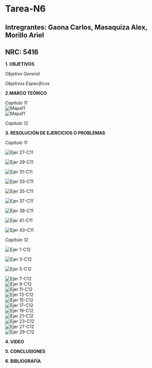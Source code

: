 # Tarea-N6
## Intregrantes: Gaona Carlos, Masaquiza Alex, Morillo Ariel
## NRC: 5416

**1. OBJETIVOS**

_Objetivo General_


_Objetivos Específicos_


**2.MARCO TEÓRICO**

_Capítulo 11_    
![Mapa11](https://github.com/AlexMP98/Tarea-N6/blob/main/Imagenes/MapaCap11.png)       
![Mapa11](https://github.com/AlexMP98/Tarea-N6/blob/main/Imagenes/MapaCap11_2.png)    


_Capítulo 12_

**3. RESOLUCIÓN DE EJERCICIOS O PROBLEMAS**

_Capítulo 11_

![Ejer 27-C11](https://github.com/AlexMP98/Tarea-N6/blob/main/Imagenes/Ejer%2027-C11.png)

![Ejer 29-C11](https://github.com/AlexMP98/Tarea-N6/blob/main/Imagenes/Ejer%2029-C11.png)

![Ejer 31-C11](https://github.com/AlexMP98/Tarea-N6/blob/main/Imagenes/Ejer%2031-C11.png)

![Ejer 33-C11](https://github.com/AlexMP98/Tarea-N6/blob/main/Imagenes/Ejer%2033-C11.png)

![Ejer 35-C11](https://github.com/AlexMP98/Tarea-N6/blob/main/Imagenes/Ejer%2035-C11.png)

![Ejer 37-C11](https://github.com/AlexMP98/Tarea-N6/blob/main/Imagenes/Ejer%2037-C11.png)

![Ejer 39-C11](https://github.com/AlexMP98/Tarea-N6/blob/main/Imagenes/Ejer%2039-C11.png)

![Ejer 41-C11](https://github.com/AlexMP98/Tarea-N6/blob/main/Imagenes/Ejer%2041-C11.png)

![Ejer 43-C11](https://github.com/AlexMP98/Tarea-N6/blob/main/Imagenes/Ejer%2043-C11.png)


_Capítulo 12_

![Ejer 1-C12](https://github.com/AlexMP98/Tarea-N6/blob/main/Imagenes/Ejer%201-C12.png)

![Ejer 3-C12](https://github.com/AlexMP98/Tarea-N6/blob/main/Imagenes/Ejer%203-C12.png)

![Ejer 5-C12](https://github.com/AlexMP98/Tarea-N6/blob/main/Imagenes/Ejer%205-C12.png)    

![Ejer 7-C12](https://github.com/AlexMP98/Tarea-N6/blob/main/Imagenes/7.png)       
![Ejer 9-C12](https://github.com/AlexMP98/Tarea-N6/blob/main/Imagenes/9.png)            
![Ejer 11-C12](https://github.com/AlexMP98/Tarea-N6/blob/main/Imagenes/11.png)          
![Ejer 13-C12](https://github.com/AlexMP98/Tarea-N6/blob/main/Imagenes/13.png)            
![Ejer 15-C12](https://github.com/AlexMP98/Tarea-N6/blob/main/Imagenes/15-C12.png)            
![Ejer 17-C12](https://github.com/AlexMP98/Tarea-N6/blob/main/Imagenes/17.png)            
![Ejer 19-C12](https://github.com/AlexMP98/Tarea-N6/blob/main/Imagenes/19.png)            
![Ejer 21-C12](https://github.com/AlexMP98/Tarea-N6/blob/main/Imagenes/21.png)             
![Ejer 23-C12](https://github.com/AlexMP98/Tarea-N6/blob/main/Imagenes/23.png)        
![Ejer 27-C12](https://github.com/AlexMP98/Tarea-N6/blob/main/Imagenes/27.png)      
![Ejer 29-C12](https://github.com/AlexMP98/Tarea-N6/blob/main/Imagenes/29.png)  



**4. VIDEO**

**5. CONCLUSIONES**

**6. BIBLIOGRAFÍA**

